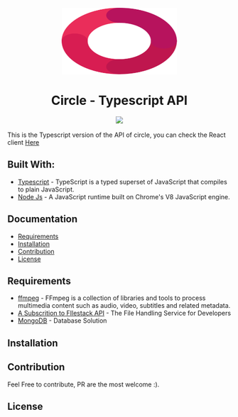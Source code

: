 <p align="center">
  <img width="260" height="150" src="https://github.com/ThalKod/react_video_sharing/blob/master/src/assets/images/logo.svg">
 <h1 align="center">Circle - Typescript API</h1>

 <p align="center">
 <a href="https://opensource.org/licenses/MIT"><img src="https://img.shields.io/badge/License-MIT-yellow.svg"/></a>
 </p>
 
 This is the Typescript version of the API of circle, you can check the React client [Here](https://github.com/ThalKod/react_video_sharing)
</p>

## Built With:
* [Typescript](https://www.typescriptlang.org/) - TypeScript is a typed superset of JavaScript that compiles to plain JavaScript.
* [Node Js](https://nodejs.org/en/) - A JavaScript runtime built on Chrome's V8 JavaScript engine.

## Documentation
* [Requirements](#requirements) 
* [Installation](#installation)
* [Contribution](#contribution)
* [License](#license)


## Requirements
* [ffmpeg](https://ffmpeg.org/) - FFmpeg is a collection of libraries and tools to process multimedia content such as audio, video, subtitles and related metadata.
* [A Subscrition to FIlestack API](https://www.filestack.com/) - The File Handling Service for Developers
* [MongoDB](https://www.mongodb.com/) - Database Solution

## Installation


## Contribution

Feel Free to contribute, PR are the most welcome :).

## License
